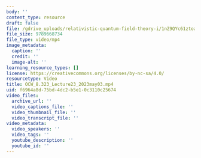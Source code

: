 ```yaml
---
body: ''
content_type: resource
draft: false
file: /gdrive_uploads/relativistic-quantum-field-theory-i/1nZ9QYc61ztoaGPIEgpRbl95CLcE0sqAg/ocw_8323_lecture23_2023may03.mp4
file_size: 9789668734
file_type: video/mp4
image_metadata:
  caption: ''
  credit: ''
  image-alt: ''
learning_resource_types: []
license: https://creativecommons.org/licenses/by-nc-sa/4.0/
resourcetype: Video
title: OCW_8.323_Lecture23_2023may03.mp4
uid: f6964a8d-75bd-4dc2-b5e1-0c3110c25674
video_files:
  archive_url: ''
  video_captions_file: ''
  video_thumbnail_file: ''
  video_transcript_file: ''
video_metadata:
  video_speakers: ''
  video_tags: ''
  youtube_description: ''
  youtube_id: ''
---
```

